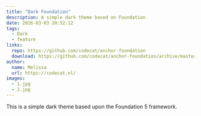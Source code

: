 ```yaml
---
title: "Dark Foundation"
description: A simple dark theme based on Foundation
date: 2016-03-03 20:52:12
tags:
  - Dark
  - feature
links:
  repo: https://github.com/codecat/anchor-foundation
  download: https://github.com/codecat/anchor-foundation/archive/master.zip
author:
  name: Melissa
  url: https://codecat.nl/
images:
  - 1.jpg
  - 2.jpg
---
```


This is a simple dark theme based upon the Foundation 5 framework.
